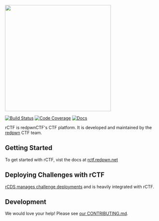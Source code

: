 <img src="https://raw.githubusercontent.com/redpwn/rCTF/master/docs/content/assets/rctf-logotype-dark-1024.png" width="350px">

[![Build Status](https://github.com/redpwn/rCTF/workflows/CI/badge.svg?branch=master)](https://github.com/redpwn/rCTF/actions?query=workflow%3ACI+branch%3Amaster)
[![Code Coverage](https://img.shields.io/codecov/c/github/redpwn/rctf.svg)](https://codecov.io/github/redpwn/rctf/)
[![Docs](https://img.shields.io/readthedocs/rctf/latest)](https://rctf.redpwn.net/)

rCTF is redpwnCTF's CTF platform. It is developed and maintained by the [redpwn](https://redpwn.net) CTF team.

## Getting Started

To get started with rCTF, vist the docs at [rctf.redpwn.net](https://rctf.redpwn.net/)

## Deploying Challenges with rCTF

[rCDS manages challenge deployments](https://github.com/redpwn/rcds) and is heavily integrated with rCTF.

## Development

We would love your help! Please see [our CONTRIBUTING.md](CONTRIBUTING.md).
